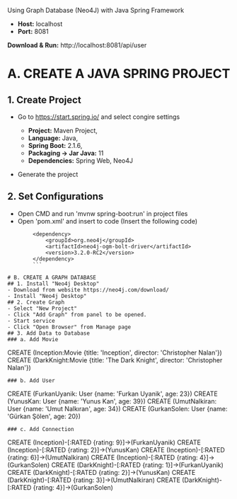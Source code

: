 Using Graph Database (Neo4J) with Java Spring Framework

* **Host:** localhost
* **Port:** 8081

**Download & Run:** http://localhost:8081/api/user

# A. CREATE A JAVA SPRING PROJECT
## 1. Create Project
- Go to https://start.spring.io/ and select congire settings
  - **Project:** Maven Project, 
  - **Language:** Java, 
  - **Spring Boot:** 2.1.6, 
  - **Packaging -> Jar Java:** 11 
  - **Dependencies:** Spring Web, Neo4J
  
- Generate the project

## 2. Set Configurations
- Open CMD and run 'mvnw spring-boot:run' in project files
- Open 'pom.xml' and insert to code (Insert the following code)
```
        <dependency>
            <groupId>org.neo4j</groupId>
            <artifactId>neo4j-ogm-bolt-driver</artifactId>
            <version>3.2.0-RC2</version>
        </dependency>
        ```
        
# B. CREATE A GRAPH DATABASE
## 1. Install "Neo4j Desktop" 
- Download from website https://neo4j.com/download/
- Install "Neo4j Desktop"
## 2. Create Graph
- Select "New Project"
- Click "Add Graph" from panel to be opened. 
- Start service
- Click "Open Browser" from Manage page
## 3. Add Data to Database
### a. Add Movie
```
CREATE (Inception:Movie {title: 'Inception', director: 'Christopher Nalan'})
CREATE (DarkKnight:Movie {title: 'The Dark Knight', director: 'Christopher Nalan'})
```
### b. Add User
```
CREATE (FurkanUyanik: User {name: 'Furkan Uyanik', age: 23})
CREATE (YunusKan: User {name: 'Yunus Kan', age: 39})
CREATE (UmutNalkiran: User {name: 'Umut Nalkıran', age: 34})
CREATE (GurkanSolen: User {name: 'Gürkan Şölen', age: 20})
```
### c. Add Connection
```
CREATE (Inception)-[:RATED {rating: 9}]->(FurkanUyanik)
CREATE (Inception)-[:RATED {rating: 2}]->(YunusKan)
CREATE (Inception)-[:RATED {rating: 6}]->(UmutNalkiran)
CREATE (Inception)-[:RATED {rating: 4}]->(GurkanSolen)
CREATE (DarkKnight)-[:RATED {rating: 1}]->(FurkanUyanik)
CREATE (DarkKnight)-[:RATED {rating: 2}]->(YunusKan)
CREATE (DarkKnight)-[:RATED {rating: 3}]->(UmutNalkiran)
CREATE (DarkKnight)-[:RATED {rating: 4}]->(GurkanSolen)
```
